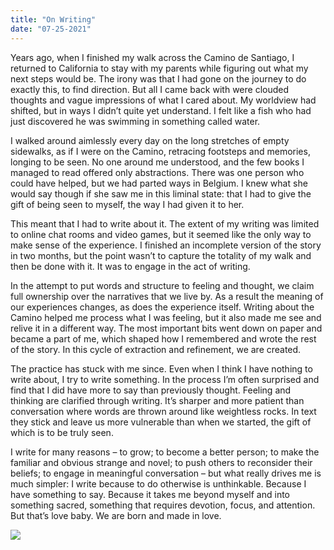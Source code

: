 ```yaml
---
title: "On Writing"
date: "07-25-2021"
---
```


Years ago, when I finished my walk across the Camino de Santiago, I returned to California to stay with my parents while figuring out what my next steps would be. The irony was that I had gone on the journey to do exactly this, to find direction. But all I came back with were clouded thoughts and vague impressions of what I cared about. My worldview had shifted, but in ways I didn’t quite yet understand. I felt like a fish who had just discovered he was swimming in something called water.

I walked around aimlessly every day on the long stretches of empty sidewalks, as if I were on the Camino, retracing footsteps and memories, longing to be seen. No one around me understood, and the few books I managed to read offered only abstractions. There was one person who could have helped, but we had parted ways in Belgium. I knew what she would say though if she saw me in this liminal state: that I had to give the gift of being seen to myself, the way I had given it to her. 

This meant that I had to write about it. The extent of my writing was limited to online chat rooms and video games, but it seemed like the only way to make sense of the experience. I finished an incomplete version of the story in two months, but the point wasn’t to capture the totality of my walk and then be done with it. It was to engage in the act of writing. 

In the attempt to put words and structure to feeling and thought, we claim full ownership over the narratives that we live by. As a result the meaning of our experiences changes, as does the experience itself. Writing about the Camino helped me process what I was feeling, but it also made me see and relive it in a different way. The most important bits went down on paper and became a part of me, which shaped how I remembered and wrote the rest of the story. In this cycle of extraction and refinement, we are created.

The practice has stuck with me since. Even when I think I have nothing to write about, I try to write something. In the process I’m often surprised and find that I did have more to say than previously thought. Feeling and thinking are clarified through writing. It’s sharper and more patient than conversation where words are thrown around like weightless rocks. In text they stick and leave us more vulnerable than when we started, the gift of which is to be truly seen.

I write for many reasons –  to grow; to become a better person; to make the familiar and obvious strange and novel; to push others to reconsider their beliefs; to engage in meaningful conversation – but what really drives me is much simpler: I write because to do otherwise is unthinkable. Because I have something to say. Because it takes me beyond myself and into something sacred, something that requires devotion, focus, and attention. But that’s love baby. We are born and made in love.

![](/photos/snail.jpeg)
